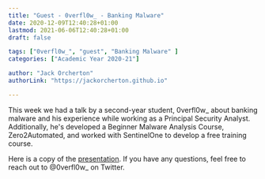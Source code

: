 ```yaml
---
title: "Guest - 0verfl0w_ - Banking Malware"
date: 2020-12-09T12:40:28+01:00
lastmod: 2021-06-06T12:40:28+01:00
draft: false

tags: ["0verfl0w_", "guest", "Banking Malware" ]
categories: ["Academic Year 2020-21"]

author: "Jack Orcherton" 
authorLink: "https://jackorcherton.github.io"

---
```


This week we had a talk by a second-year student, 0verfl0w_ about banking malware and his experience while working as a Principal Security Analyst. Additionally, he's developed a Beginner Malware Analysis Course, Zero2Automated, and worked with SentinelOne to develop a free training course.

Here is a copy of the [presentation](bankingMalware.pdf). If you have any questions, feel free to reach out to @0verfl0w_ on Twitter. 
